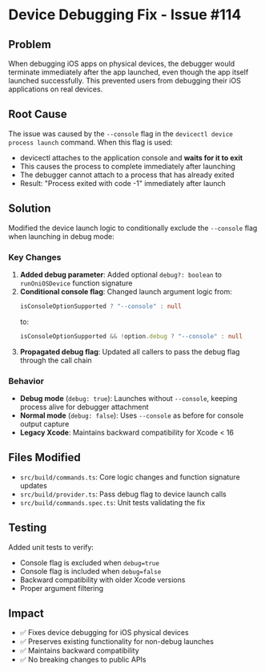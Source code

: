 # Device Debugging Fix - Issue #114

## Problem
When debugging iOS apps on physical devices, the debugger would terminate immediately after the app launched, even though the app itself launched successfully. This prevented users from debugging their iOS applications on real devices.

## Root Cause
The issue was caused by the `--console` flag in the `devicectl device process launch` command. When this flag is used:
- devicectl attaches to the application console and **waits for it to exit**
- This causes the process to complete immediately after launching
- The debugger cannot attach to a process that has already exited
- Result: "Process exited with code -1" immediately after launch

## Solution
Modified the device launch logic to conditionally exclude the `--console` flag when launching in debug mode:

### Key Changes
1. **Added debug parameter**: Added optional `debug?: boolean` to `runOniOSDevice` function signature
2. **Conditional console flag**: Changed launch argument logic from:
   ```typescript
   isConsoleOptionSupported ? "--console" : null
   ```
   to:
   ```typescript
   isConsoleOptionSupported && !option.debug ? "--console" : null
   ```
3. **Propagated debug flag**: Updated all callers to pass the debug flag through the call chain

### Behavior
- **Debug mode** (`debug: true`): Launches without `--console`, keeping process alive for debugger attachment
- **Normal mode** (`debug: false`): Uses `--console` as before for console output capture
- **Legacy Xcode**: Maintains backward compatibility for Xcode < 16

## Files Modified
- `src/build/commands.ts`: Core logic changes and function signature updates
- `src/build/provider.ts`: Pass debug flag to device launch calls
- `src/build/commands.spec.ts`: Unit tests validating the fix

## Testing
Added unit tests to verify:
- Console flag is excluded when `debug=true`
- Console flag is included when `debug=false` 
- Backward compatibility with older Xcode versions
- Proper argument filtering

## Impact
- ✅ Fixes device debugging for iOS physical devices
- ✅ Preserves existing functionality for non-debug launches
- ✅ Maintains backward compatibility
- ✅ No breaking changes to public APIs